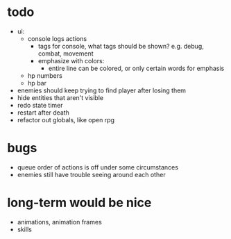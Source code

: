 # todo
* ui:
  * console logs actions
    * tags for console, what tags should be shown? e.g. debug, combat, movement
    * emphasize with colors:
      * entire line can be colored, or only certain words for emphasis
  * hp numbers
  * hp bar
* enemies should keep trying to find player after losing them
* hide entities that aren't visible
* redo state timer
* restart after death
* refactor out globals, like open rpg

# bugs
* queue order of actions is off under some circumstances
* enemies still have trouble seeing around each other

# long-term would be nice
* animations, animation frames
* skills
